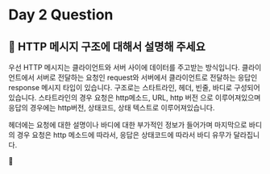 # Day 2 Question



## :memo: HTTP 메시지 구조에 대해서 설명해 주세요

우선 HTTP 메시지는 클라이언트와 서버 사이에 데이터를 주고받는 방식입니다. 클라이언트에서 서버로 전달하는 요청인 request와 서버에서 클라이언트로 전달하는 응답인 response 메시지 타입이 있습니다. 구조로는 스타트라인, 헤더, 빈줄, 바디로 구성되어 있습니다.
스타트라인의 경우 요청은 http메소드, URL, http 버전 으로 이루어져있으며 응답의 경우에는 http버전, 상태코드, 상태 텍스트로 이루어져있습니다.

헤더에는 요청에 대한 설명이나 바디에 대한 부가적인 정보가 들어가며 마지막으로 바디의 경우 요청은 http 메소드에 따라서, 응답은 상태코드에 따라서 바디 유무가 달라집니다.

:rocket: